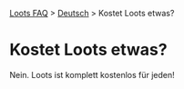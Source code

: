 [Loots FAQ](../../) > [Deutsch](../) > Kostet Loots etwas?

# Kostet Loots etwas?

Nein. Loots ist komplett kostenlos für jeden!
